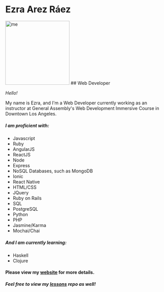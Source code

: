 # Ezra Arez Ráez
<img src="http://i.imgur.com/8lCNXW9.jpg" alt="me" height="200px">
## Web Developer

_Hello!_

My name is Ezra, and I'm a Web Developer currently working as an instructor at
General Assembly's Web Development Immersive Course in Downtown Los Angeles.

##### I am proficient with:

- Javascript
- Ruby
- AngularJS
- ReactJS
- Node
- Express
- NoSQL Databases, such as MongoDB
- Ionic
- React Native
- HTML/CSS
- JQuery
- Ruby on Rails
- SQL
- PostgreSQL
- Python
- PHP
- Jasmine/Karma
- Mochai/Chai

##### And I am currently learning:

- Haskell
- Clojure

#### Please view my [website](http://www.ezraraez.com) for more details.
##### Feel free to view my [lessons](https://github.com/EARnagram/lessons) repo as well!
